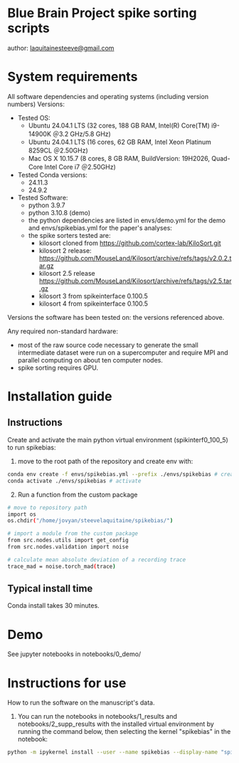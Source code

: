 # Blue Brain Project spike sorting scripts

author: laquitainesteeve@gmail.com

# System requirements

All software dependencies and operating systems (including version numbers)
Versions: 

* Tested OS:
    * Ubuntu 24.04.1 LTS (32 cores, 188 GB RAM, Intel(R) Core(TM) i9-14900K ＠3.2 GHz/5.8 GHz)
    * Ubuntu 24.04.1 LTS (16 cores, 62 GB RAM, Intel Xeon Platinum 8259CL ＠2.50GHz)
    * Mac OS X 10.15.7 (8 cores, 8 GB RAM, BuildVersion: 19H2026, Quad-Core Intel Core i7 ＠2.50GHz) 
* Tested Conda versions:
    * 24.11.3
    * 24.9.2
* Tested Software:
  * python 3.9.7
  * python 3.10.8 (demo)
  * the python dependencies are listed in envs/demo.yml for the demo and envs/spikebias.yml for the paper's analyses:
  * the spike sorters tested are:
    * kilosort cloned from https://github.com/cortex-lab/KiloSort.git
    * kilosort 2 release: https://github.com/MouseLand/Kilosort/archive/refs/tags/v2.0.2.tar.gz
    * kilosort 2.5 release https://github.com/MouseLand/Kilosort/archive/refs/tags/v2.5.tar.gz
    * kilosort 3 from spikeinterface 0.100.5
    * kilosort 4 from spikeinterface 0.100.5

Versions the software has been tested on: the versions referenced above.

Any required non-standard hardware: 
* most of the raw source code necessary to generate the small intermediate dataset were run on a supercomputer and require MPI and parallel computing on about ten computer nodes.
* spike sorting requires GPU.

# Installation guide

## Instructions

Create and activate the main python virtual environment (spikinterf0_100_5) to run spikebias:

1. move to the root path of the repository and create env with: 

```bash 
conda env create -f envs/spikebias.yml --prefix ./envs/spikebias # create
conda activate ./envs/spikebias # activate
```

2. Run a function from the custom package 

```bash
# move to repository path
import os
os.chdir("/home/jovyan/steevelaquitaine/spikebias/")

# import a module from the custom package
from src.nodes.utils import get_config
from src.nodes.validation import noise

# calculate mean absolute deviation of a recording trace
trace_mad = noise.torch_mad(trace)
```

## Typical install time

Conda install takes 30 minutes.

# Demo

See jupyter notebooks in notebooks/0_demo/

# Instructions for use 

How to run the software on the manuscript's data.

1. You can run the notebooks in notebooks/1_results and notebooks/2_supp_results with the installed virtual environment by running the command below, then selecting the kernel "spikebias" in the notebook:

```bash
python -m ipykernel install --user --name spikebias --display-name "spikebias"
```
